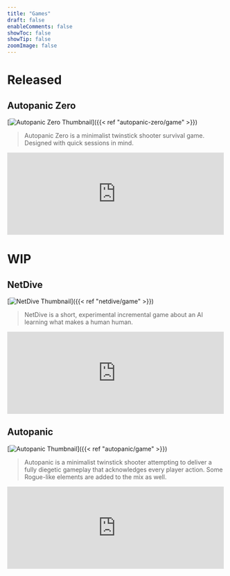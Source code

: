 ```yaml
---
title: "Games"
draft: false
enableComments: false
showToc: false
showTip: false
zoomImage: false
---
```


# Released

## Autopanic Zero

[![Autopanic Zero Thumbnail](/images/autopanic-zero/AutopanicZero_en.png)]({{< ref "autopanic-zero/game" >}})

> Autopanic Zero is a minimalist twinstick shooter survival game. Designed with quick sessions in mind.

<iframe src="https://store.steampowered.com/widget/1423670/" frameborder="0" width="500" height="190"></iframe>

# WIP

## NetDive

[![NetDive Thumbnail](/images/netdive/NetDive_en.png)]({{< ref "netdive/game" >}})

> NetDive is a short, experimental incremental game about an AI learning what makes a human human.

<iframe src="https://store.steampowered.com/widget/3718870/" frameborder="0" width="500" height="190"></iframe>

## Autopanic

[![Autopanic Thumbnail](/images/autopanic/Autopanic_en.png)]({{< ref "autopanic/game" >}})

> Autopanic is a minimalist twinstick shooter attempting to deliver a fully diegetic gameplay that acknowledges every player action. Some Rogue-like elements are added to the mix as well.

<iframe src="https://store.steampowered.com/widget/1274830/" frameborder="0" width="500" height="190"></iframe>

